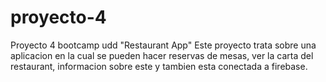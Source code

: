 # proyecto-4
Proyecto 4 bootcamp udd "Restaurant App"
Este proyecto trata sobre una aplicacion en la cual se pueden hacer reservas de mesas, ver la carta del restaurant,
informacion sobre este y tambien esta conectada a firebase.
